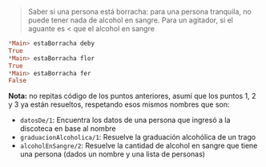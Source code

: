 > Saber si una persona está borracha: para una persona tranquila, no puede tener nada de alcohol en sangre. Para un agitador, si el aguante es < que el alcohol en sangre

``` haskell
*Main> estaBorracha deby
True
*Main> estaBorracha flor
True
*Main> estaBorracha fer
False
``` 

**Nota:** no repitas código de los puntos anteriores, asumí que los puntos 1, 2 y 3 ya están resueltos, respetando esos mismos nombres que son:

* `datosDe/1`: Encuentra los datos de una persona que ingresó a la discoteca en base al nombre
* `graduacionAlcoholica/1`: Resuelve la graduación alcohólica de un trago
* `alcoholEnSangre/2`: Resuelve la cantidad de alcohol en sangre que tiene una persona (dados un nombre y una lista de personas)
